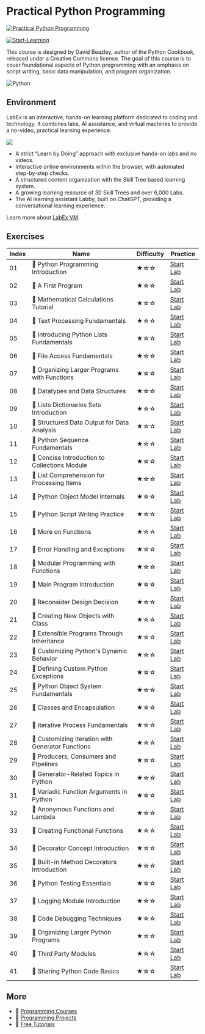 # Practical Python Programming

[![Practical Python Programming](https://cover-creator.appbot.io/practical-python-programming.png)](https://labex.io/courses/practical-python-programming)

[![Start-Learning](https://img.shields.io/badge/Start-Learning-whitesmoke?style=for-the-badge)](https://labex.io/courses/practical-python-programming)

This course is designed by David Beazley, author of the Python Cookbook, released under a Creative Commons license. The goal of this course is to cover foundational aspects of Python programming with an emphasis on script writing, basic data manipulation, and program organization.

![Python](https://img.shields.io/badge/Python-whitesmoke?style=for-the-badge&logo=python)


## Environment

LabEx is an interactive, hands-on learning platform dedicated to coding and technology. It combines labs, AI assistance, and virtual machines to provide a no-video, practical learning experience.

![](https://tutorial-screenshot.getvm.io/images/vm-1725247253.png)

- A strict “Learn by Doing” approach with exclusive hands-on labs and no videos.
- Interactive online environments within the browser, with automated step-by-step checks.
- A structured content organization with the Skill Tree based learning system.
- A growing learning resource of 30 Skill Trees and over 6,000 Labs.
- The AI learning assistant Labby, built on ChatGPT, providing a conversational learning experience.

Learn more about [LabEx VM](https://support.labex.io/using-labex/virtual-machine).

## Exercises

|   Index | Name                                             | Difficulty   | Practice                                                                                                                        |
|---------|--------------------------------------------------|--------------|---------------------------------------------------------------------------------------------------------------------------------|
|      01 | 📖 Python Programming Introduction                | ★☆☆          | <a target='_blank' href='https://labex.io/tutorials/python-python-programming-introduction-132700'>Start Lab</a>                |
|      02 | 📖 A First Program                                | ★☆☆          | <a target='_blank' href='https://labex.io/tutorials/python-a-first-program-132701'>Start Lab</a>                                |
|      03 | 📖 Mathematical Calculations Tutorial             | ★☆☆          | <a target='_blank' href='https://labex.io/tutorials/python-mathematical-calculations-tutorial-132702'>Start Lab</a>             |
|      04 | 📖 Text Processing Fundamentals                   | ★☆☆          | <a target='_blank' href='https://labex.io/tutorials/python-text-processing-fundamentals-132703'>Start Lab</a>                   |
|      05 | 📖 Introducing Python Lists Fundamentals          | ★☆☆          | <a target='_blank' href='https://labex.io/tutorials/python-introducing-python-lists-fundamentals-132704'>Start Lab</a>          |
|      06 | 📖 File Access Fundamentals                       | ★☆☆          | <a target='_blank' href='https://labex.io/tutorials/python-file-access-fundamentals-132705'>Start Lab</a>                       |
|      07 | 📖 Organizing Larger Programs with Functions      | ★☆☆          | <a target='_blank' href='https://labex.io/tutorials/python-organizing-larger-programs-with-functions-132706'>Start Lab</a>      |
|      08 | 📖 Datatypes and Data Structures                  | ★☆☆          | <a target='_blank' href='https://labex.io/tutorials/python-datatypes-and-data-structures-132707'>Start Lab</a>                  |
|      09 | 📖 Lists Dictionaries Sets Introduction           | ★☆☆          | <a target='_blank' href='https://labex.io/tutorials/python-lists-dictionaries-sets-introduction-132708'>Start Lab</a>           |
|      10 | 📖 Structured Data Output for Data Analysis       | ★☆☆          | <a target='_blank' href='https://labex.io/tutorials/python-structured-data-output-for-data-analysis-132709'>Start Lab</a>       |
|      11 | 📖 Python Sequence Fundamentals                   | ★☆☆          | <a target='_blank' href='https://labex.io/tutorials/python-python-sequence-fundamentals-132710'>Start Lab</a>                   |
|      12 | 📖 Concise Introduction to Collections Module     | ★☆☆          | <a target='_blank' href='https://labex.io/tutorials/python-concise-introduction-to-collections-module-132711'>Start Lab</a>     |
|      13 | 📖 List Comprehension for Processing Items        | ★☆☆          | <a target='_blank' href='https://labex.io/tutorials/python-list-comprehension-for-processing-items-132712'>Start Lab</a>        |
|      14 | 📖 Python Object Model Internals                  | ★☆☆          | <a target='_blank' href='https://labex.io/tutorials/python-python-object-model-internals-132713'>Start Lab</a>                  |
|      15 | 📖 Python Script Writing Practice                 | ★☆☆          | <a target='_blank' href='https://labex.io/tutorials/python-python-script-writing-practice-132714'>Start Lab</a>                 |
|      16 | 📖 More on Functions                              | ★☆☆          | <a target='_blank' href='https://labex.io/tutorials/python-more-on-functions-132715'>Start Lab</a>                              |
|      17 | 📖 Error Handling and Exceptions                  | ★☆☆          | <a target='_blank' href='https://labex.io/tutorials/python-error-handling-and-exceptions-132716'>Start Lab</a>                  |
|      18 | 📖 Modular Programming with Functions             | ★☆☆          | <a target='_blank' href='https://labex.io/tutorials/python-modular-programming-with-functions-132717'>Start Lab</a>             |
|      19 | 📖 Main Program Introduction                      | ★☆☆          | <a target='_blank' href='https://labex.io/tutorials/python-main-program-introduction-132718'>Start Lab</a>                      |
|      20 | 📖 Reconsider Design Decision                     | ★☆☆          | <a target='_blank' href='https://labex.io/tutorials/python-reconsider-design-decision-132719'>Start Lab</a>                     |
|      21 | 📖 Creating New Objects with Class                | ★☆☆          | <a target='_blank' href='https://labex.io/tutorials/python-creating-new-objects-with-class-132720'>Start Lab</a>                |
|      22 | 📖 Extensible Programs Through Inheritance        | ★☆☆          | <a target='_blank' href='https://labex.io/tutorials/python-extensible-programs-through-inheritance-132721'>Start Lab</a>        |
|      23 | 📖 Customizing Python's Dynamic Behavior          | ★☆☆          | <a target='_blank' href='https://labex.io/tutorials/python-customizing-python-s-dynamic-behavior-132722'>Start Lab</a>          |
|      24 | 📖 Defining Custom Python Exceptions              | ★☆☆          | <a target='_blank' href='https://labex.io/tutorials/python-defining-custom-python-exceptions-132723'>Start Lab</a>              |
|      25 | 📖 Python Object System Fundamentals              | ★☆☆          | <a target='_blank' href='https://labex.io/tutorials/python-python-object-system-fundamentals-132724'>Start Lab</a>              |
|      26 | 📖 Classes and Encapsulation                      | ★☆☆          | <a target='_blank' href='https://labex.io/tutorials/python-classes-and-encapsulation-132725'>Start Lab</a>                      |
|      27 | 📖 Iterative Process Fundamentals                 | ★☆☆          | <a target='_blank' href='https://labex.io/tutorials/python-iterative-process-fundamentals-132726'>Start Lab</a>                 |
|      28 | 📖 Customizing Iteration with Generator Functions | ★☆☆          | <a target='_blank' href='https://labex.io/tutorials/python-customizing-iteration-with-generator-functions-132727'>Start Lab</a> |
|      29 | 📖 Producers, Consumers and Pipelines             | ★☆☆          | <a target='_blank' href='https://labex.io/tutorials/python-producers-consumers-and-pipelines-132728'>Start Lab</a>              |
|      30 | 📖 Generator-Related Topics in Python             | ★☆☆          | <a target='_blank' href='https://labex.io/tutorials/python-generator-related-topics-in-python-132729'>Start Lab</a>             |
|      31 | 📖 Variadic Function Arguments in Python          | ★☆☆          | <a target='_blank' href='https://labex.io/tutorials/python-variadic-function-arguments-in-python-132730'>Start Lab</a>          |
|      32 | 📖 Anonymous Functions and Lambda                 | ★☆☆          | <a target='_blank' href='https://labex.io/tutorials/python-anonymous-functions-and-lambda-132731'>Start Lab</a>                 |
|      33 | 📖 Creating Functional Functions                  | ★☆☆          | <a target='_blank' href='https://labex.io/tutorials/python-creating-functional-functions-132732'>Start Lab</a>                  |
|      34 | 📖 Decorator Concept Introduction                 | ★☆☆          | <a target='_blank' href='https://labex.io/tutorials/python-decorator-concept-introduction-132733'>Start Lab</a>                 |
|      35 | 📖 Built-in Method Decorators Introduction        | ★☆☆          | <a target='_blank' href='https://labex.io/tutorials/python-built-in-method-decorators-introduction-132734'>Start Lab</a>        |
|      36 | 📖 Python Testing Essentials                      | ★☆☆          | <a target='_blank' href='https://labex.io/tutorials/python-python-testing-essentials-132735'>Start Lab</a>                      |
|      37 | 📖 Logging Module Introduction                    | ★☆☆          | <a target='_blank' href='https://labex.io/tutorials/python-logging-module-introduction-132736'>Start Lab</a>                    |
|      38 | 📖 Code Debugging Techniques                      | ★☆☆          | <a target='_blank' href='https://labex.io/tutorials/python-code-debugging-techniques-132737'>Start Lab</a>                      |
|      39 | 📖 Organizing Larger Python Programs              | ★☆☆          | <a target='_blank' href='https://labex.io/tutorials/python-organizing-larger-python-programs-132738'>Start Lab</a>              |
|      40 | 📖 Third Party Modules                            | ★☆☆          | <a target='_blank' href='https://labex.io/tutorials/python-third-party-modules-132739'>Start Lab</a>                            |
|      41 | 📖 Sharing Python Code Basics                     | ★☆☆          | <a target='_blank' href='https://labex.io/tutorials/python-sharing-python-code-basics-132740'>Start Lab</a>                     |

## More

- 🔗 [ Programming Courses](https://github.com/labex-labs/awesome-programming-courses)
- 🔗 [ Programming Projects](https://github.com/labex-labs/awesome-programming-projects)
- 🔗 [ Free Tutorials](https://github.com/labex-labs/-free-tutorials)

